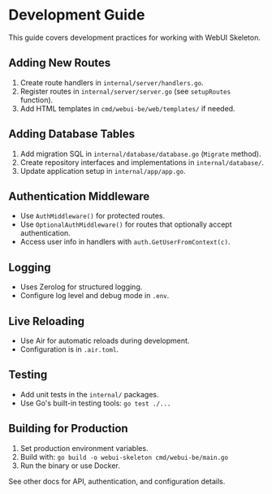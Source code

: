 # Development Guide

This guide covers development practices for working with WebUI Skeleton.

## Adding New Routes
1. Create route handlers in `internal/server/handlers.go`.
2. Register routes in `internal/server/server.go` (see `setupRoutes` function).
3. Add HTML templates in `cmd/webui-be/web/templates/` if needed.

## Adding Database Tables
1. Add migration SQL in `internal/database/database.go` (`Migrate` method).
2. Create repository interfaces and implementations in `internal/database/`.
3. Update application setup in `internal/app/app.go`.

## Authentication Middleware
- Use `AuthMiddleware()` for protected routes.
- Use `OptionalAuthMiddleware()` for routes that optionally accept authentication.
- Access user info in handlers with `auth.GetUserFromContext(c)`.

## Logging
- Uses Zerolog for structured logging.
- Configure log level and debug mode in `.env`.

## Live Reloading
- Use Air for automatic reloads during development.
- Configuration is in `.air.toml`.

## Testing
- Add unit tests in the `internal/` packages.
- Use Go's built-in testing tools: `go test ./...`

## Building for Production
1. Set production environment variables.
2. Build with: `go build -o webui-skeleton cmd/webui-be/main.go`
3. Run the binary or use Docker.

See other docs for API, authentication, and configuration details.
